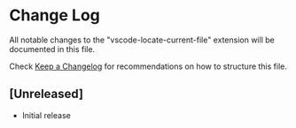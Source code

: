 # Change Log

All notable changes to the "vscode-locate-current-file" extension will be documented in this file.

Check [Keep a Changelog](http://keepachangelog.com/) for recommendations on how to structure this file.

## [Unreleased]

- Initial release